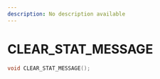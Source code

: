 ```yaml
---
description: No description available 
---
```


# CLEAR_STAT_MESSAGE

```cpp
void CLEAR_STAT_MESSAGE();
```